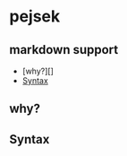 # pejsek

## markdown support


* [why?][]
* [Syntax](#Syntax)


## why?

## <a id="Syntax">Syntax</a>

